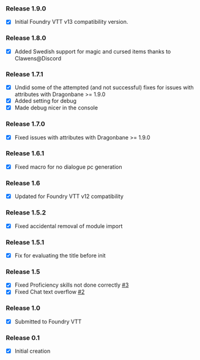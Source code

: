 ### Release 1.9.0
- [x] Initial Foundry VTT v13 compatibility version.

### Release 1.8.0
- [x] Added Swedish support for magic and cursed items thanks to Clawens@Discord

### Release 1.7.1
- [x] Undid some of the attempted (and not successful) fixes for issues with attributes with Dragonbane >= 1.9.0
- [x] Added setting for debug
- [x] Made debug nicer in the console

### Release 1.7.0
- [x] Fixed issues with attributes with Dragonbane >= 1.9.0

### Release 1.6.1
- [x] Fixed macro for no dialogue pc generation

### Release 1.6
- [x] Updated for Foundry VTT v12 compatibility

### Release 1.5.2
- [x] Fixed accidental removal of module import

### Release 1.5.1
- [x] Fix for evaluating the title before init

### Release 1.5
- [x] Fixed Proficiency skills not done correctly [#3](https://github.com/bithir/dragonbane-bithir-mod/issues/3)
- [x] Fixed Chat text overflow [#2](https://github.com/bithir/dragonbane-bithir-mod/issues/2)
### Release 1.0
- [x] Submitted to Foundry VTT
### Release 0.1
- [x] Initial creation
